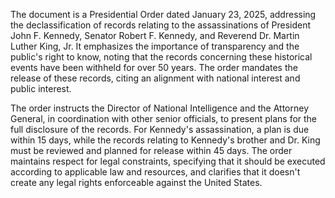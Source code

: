 The document is a Presidential Order dated January 23, 2025, addressing the declassification of records relating to the assassinations of President John F. Kennedy, Senator Robert F. Kennedy, and Reverend Dr. Martin Luther King, Jr. It emphasizes the importance of transparency and the public's right to know, noting that the records concerning these historical events have been withheld for over 50 years. The order mandates the release of these records, citing an alignment with national interest and public interest.

The order instructs the Director of National Intelligence and the Attorney General, in coordination with other senior officials, to present plans for the full disclosure of the records. For Kennedy's assassination, a plan is due within 15 days, while the records relating to Kennedy's brother and Dr. King must be reviewed and planned for release within 45 days. The order maintains respect for legal constraints, specifying that it should be executed according to applicable law and resources, and clarifies that it doesn't create any legal rights enforceable against the United States.